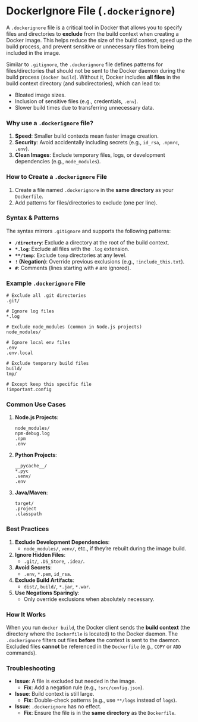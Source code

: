 # DockerIgnore File (`.dockerignore`)

A `.dockerignore` file is a critical tool in Docker that allows you to specify files and directories to **exclude** from the build context when creating a Docker image. This helps reduce the size of the build context, speed up the build process, and prevent sensitive or unnecessary files from being included in the image.

Similar to `.gitignore`, the `.dockerignore` file defines patterns for files/directories that should not be sent to the Docker daemon during the build process (`docker build`). Without it, Docker includes **all files** in the build context directory (and subdirectories), which can lead to:
- Bloated image sizes.
- Inclusion of sensitive files (e.g., credentials, `.env`).
- Slower build times due to transferring unnecessary data.

### **Why use a `.dockerignore` file?**
1. **Speed**: Smaller build contexts mean faster image creation.
2. **Security**: Avoid accidentally including secrets (e.g., `id_rsa`, `.npmrc`, `.env`).
3. **Clean Images**: Exclude temporary files, logs, or development dependencies (e.g., `node_modules`).


### **How to Create a `.dockerignore` File**
1. Create a file named `.dockerignore` in the **same directory** as your `Dockerfile`.
2. Add patterns for files/directories to exclude (one per line).

### **Syntax & Patterns**
The syntax mirrors `.gitignore` and supports the following patterns:
- **`/directory`**: Exclude a directory at the root of the build context.
- **`*.log`**: Exclude all files with the `.log` extension.
- **`**/temp`**: Exclude `temp` directories at any level.
- **`!` (Negation)**: Override previous exclusions (e.g., `!include_this.txt`).
- **`#`**: Comments (lines starting with `#` are ignored).


### **Example `.dockerignore` File**
```dockerignore
# Exclude all .git directories
.git/

# Ignore log files
*.log

# Exclude node_modules (common in Node.js projects)
node_modules/

# Ignore local env files
.env
.env.local

# Exclude temporary build files
build/
tmp/

# Except keep this specific file
!important.config
```


### **Common Use Cases**
1. **Node.js Projects**:
   ```dockerignore
   node_modules/
   npm-debug.log
   .npm
   .env
   ```
2. **Python Projects**:
   ```dockerignore
   __pycache__/
   *.pyc
   .venv/
   .env
   ```
3. **Java/Maven**:
   ```dockerignore
   target/
   .project
   .classpath
   ```
   

### **Best Practices**
1. **Exclude Development Dependencies**: 
   - `node_modules/`, `venv/`, etc., if they’re rebuilt during the image build.
2. **Ignore Hidden Files**:
   - `.git/`, `.DS_Store`, `.idea/`.
3. **Avoid Secrets**:
   - `.env`, `*.pem`, `id_rsa`.
4. **Exclude Build Artifacts**:
   - `dist/`, `build/`, `*.jar`, `*.war`.
5. **Use Negations Sparingly**:
   - Only override exclusions when absolutely necessary.

### **How It Works**
When you run `docker build`, the Docker client sends the **build context** (the directory where the `Dockerfile` is located) to the Docker daemon. The `.dockerignore` filters out files **before** the context is sent to the daemon. Excluded files **cannot** be referenced in the `Dockerfile` (e.g., `COPY` or `ADD` commands).


### **Troubleshooting**
- **Issue**: A file is excluded but needed in the image.
  - **Fix**: Add a negation rule (e.g., `!src/config.json`).
- **Issue**: Build context is still large.
  - **Fix**: Double-check patterns (e.g., use `**/logs` instead of `logs`).
- **Issue**: `.dockerignore` has no effect.
  - **Fix**: Ensure the file is in the **same directory** as the `Dockerfile`.
